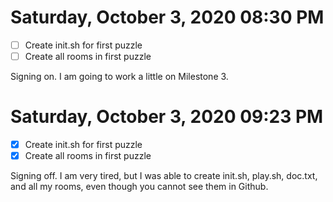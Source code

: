 # Saturday, October  3, 2020 08:30 PM
- [ ] Create init.sh for first puzzle
- [ ] Create all rooms in first puzzle

Signing on. I am going to work a little on Milestone 3.

# Saturday, October  3, 2020 09:23 PM
- [X] Create init.sh for first puzzle
- [X] Create all rooms in first puzzle

Signing off. I am very tired, but I was able to create init.sh, play.sh, doc.txt, and all my rooms, even though you cannot see them in Github.

